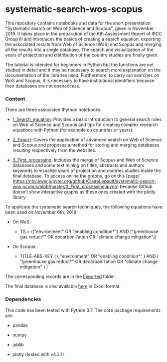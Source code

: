 # systematic-search-wos-scopus
This repository contains notebooks and data for the short presentation "Systematic search on Web of Science and Scopus", given in November 2019. It takes place in the preparation of the 6th Assessment Report of IPCC Group III and introduces the basics of creating a search equation, exporting the associated results from Web of Science (WoS) and Scopus and merging all the results into a single database. The search and visualization of the years of projection and distribution of the country studies are finally given. <br>

The tutorial is intended for beginners in Python but the functions are not studied in detail and it may be necessary to search more explanation on the documentation of the libraries used. Furthermore, to carry out searches on WoS and Scopus, it is necessary to have institutional identifiers because their databases are not openaccess.

### Content

There are three associated IPython notebooks:

* [1_Search_equation](1_Search_equation.ipynb): Provides a basic introduction to general search rules on Web of Science and Scopus and tips for creating complex research equations with Python (for example on countries or years).

* [2_Export](2_Export.ipynb): Covers the application of advanced search on Web of Science and Scopus and proposes a method for storing and merging databases resulting respectively from the websites.

* [3_First_processing](3_First_processing.ipynb): Includes the merge of Scopus and Web of Science databases and some text mining on titles, abstracts and authors keywords to visualize years of projection and coutries studies inside the final database. To access online the graphs, go on this [page] (https://nbviewer.jupyter.org/github/ClaireLepault/systematic-search-wos-scopus/blob/master/3_First_processing.ipynb) because Github doesn’t show interactive graphs as these ones created with the plotly library

To applicate the systematic search techniques, the following equations have been used on November 6th, 2019: 

* On WoS : <br>
  * TS = (("environment" OR "enabling condition*") AND ("greenhouse gas reduct*" OR decarboni?ation OR "climate change mitigation"))

* On Scopus : <br>
  * TITLE-ABS-KEY ( ( "environment" OR "enabling condition*" ) AND ( "greenhouse gas reduct*" OR decarboni?ation OR "climate change mitigation" ) )

The corresponding records are in the [Exported](Exported) folder.

The final database is also available [here](final_database.xlsx) in Excel format.

### Dependencies

This code has been tested with Python 3.7. The core package requirements are:

* pandas

* numpy 

* joblib

* plotly (tested with v4.2.1)
